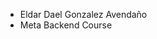- Eldar Dael Gonzalez Avendaño
- Meta Backend Course

<!---
EldarTechWizard/EldarTechWizard is a ✨ special ✨ repository because its `README.md` (this file) appears on your GitHub profile.
You can click the Preview link to take a look at your changes.
--->
